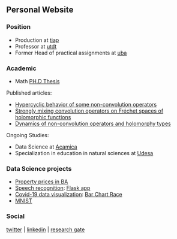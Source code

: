 ## Personal Website
### Position
- Production at [tiap](https://www.tiapsa.com/)
- Professor at [utdt](https://www.utdt.edu/)
- Former Head of practical assignments at [uba](http://web.dm.uba.ar/)


### Academic

- Math [PH.D Thesis](https://bibliotecadigital.exactas.uba.ar/collection/tesis/document/tesis_n6068_Savransky)

Published articles:
- [Hypercyclic behavior of some non-convolution operators](http://www.mathjournals.org/jot/2017-077-001/2017-077-001-003.html)
- [Strongly mixing convolution operators on Fréchet spaces of holomorphic functions](https://link.springer.com/article/10.1007/s00020-014-2182-5)
- [Dynamics of non-convolution operators and holomorphy types](https://www.sciencedirect.com/science/article/abs/pii/S0022247X18306814)

Ongoing Studies:
- Data Science at [Acamica](https://www.acamica.com/)
- Specialization in education in natural sciences at [Udesa](https://udesa.edu.ar/)


### Data Science projects

- [Property prices in BA](https://github.com/msavransky/properati)
- [Speech recognition](https://msavransky.github.io/Speech-Recognition/): [Flask app](http://msavransky.pythonanywhere.com/)
- [Covid-19 data visualization](https://github.com/msavransky/covid/blob/main/Covid_19_VIS.ipynb): [Bar Chart Race](https://public.flourish.studio/visualisation/5397945/)
- [MNIST](https://github.com/msavransky/mnist/blob/main/MNIST.ipynb)

### Social 
[twitter](https://twitter.com/MartinSavransky) | [linkedin](https://www.linkedin.com/in/martin-savransky-24596836/) | [research gate](https://www.researchgate.net/profile/Martin-Savransky) 
